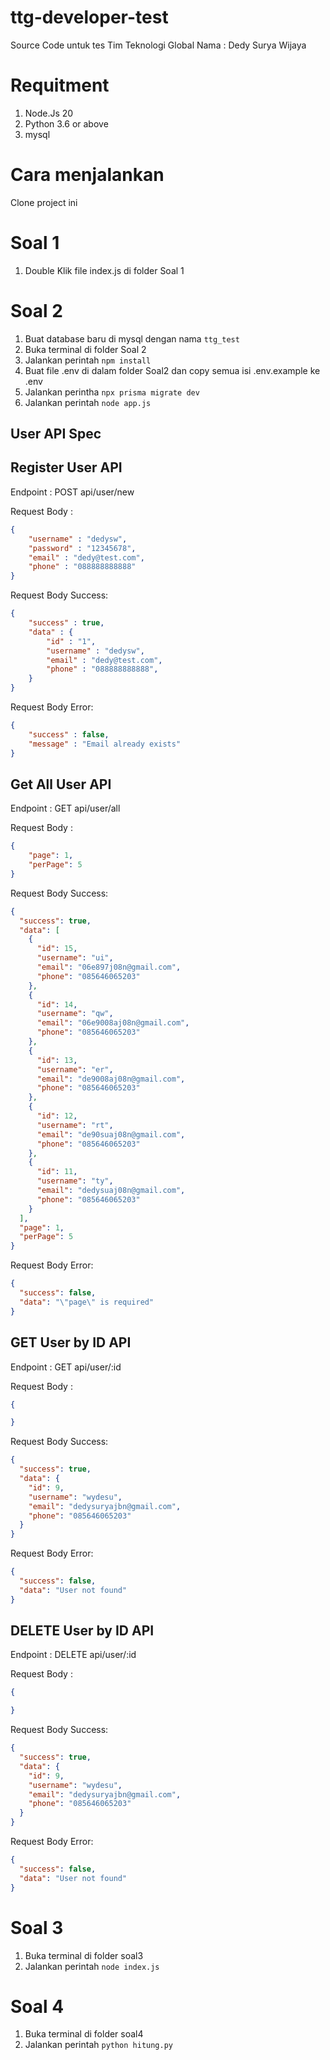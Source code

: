 # ttg-developer-test
Source Code untuk tes Tim Teknologi Global
Nama : Dedy Surya Wijaya

# Requitment
1. Node.Js 20
2. Python 3.6 or above
3. mysql

# Cara menjalankan

Clone project ini

# Soal 1
1. Double Klik file index.js di folder Soal 1

# Soal 2
1. Buat database baru di mysql dengan nama `ttg_test`
2. Buka terminal di folder Soal 2
3. Jalankan perintah `npm install`
4. Buat file .env di dalam folder Soal2 dan copy semua isi .env.example ke .env
5. Jalankan perintha `npx prisma migrate dev`
6. Jalankan perintah `node app.js`

## User API Spec

## Register User API

Endpoint : POST api/user/new

Request Body :

```json
{
    "username" : "dedysw",
    "password" : "12345678",
    "email" : "dedy@test.com",
    "phone" : "088888888888"
}
```

Request Body Success:

```json
{
    "success" : true,
    "data" : {
        "id" : "1",
        "username" : "dedysw",
        "email" : "dedy@test.com",
        "phone" : "088888888888",
    }
}
```

Request Body Error:

```json
{
    "success" : false,
    "message" : "Email already exists"
}
```

## Get All User API

Endpoint : GET api/user/all

Request Body :

```json
{
    "page": 1,
    "perPage": 5
}
```

Request Body Success:

```json
{
  "success": true,
  "data": [
    {
      "id": 15,
      "username": "ui",
      "email": "06e897j08n@gmail.com",
      "phone": "085646065203"
    },
    {
      "id": 14,
      "username": "qw",
      "email": "06e9008aj08n@gmail.com",
      "phone": "085646065203"
    },
    {
      "id": 13,
      "username": "er",
      "email": "de9008aj08n@gmail.com",
      "phone": "085646065203"
    },
    {
      "id": 12,
      "username": "rt",
      "email": "de90suaj08n@gmail.com",
      "phone": "085646065203"
    },
    {
      "id": 11,
      "username": "ty",
      "email": "dedysuaj08n@gmail.com",
      "phone": "085646065203"
    }
  ],
  "page": 1,
  "perPage": 5
}
```

Request Body Error:

```json
{
  "success": false,
  "data": "\"page\" is required"
}
```

## GET User by ID API

Endpoint : GET api/user/:id

Request Body :

```json
{

}
```

Request Body Success:

```json
{
  "success": true,
  "data": {
    "id": 9,
    "username": "wydesu",
    "email": "dedysuryajbn@gmail.com",
    "phone": "085646065203"
  }
}
```

Request Body Error:

```json
{
  "success": false,
  "data": "User not found"
}
```

## DELETE User by ID API

Endpoint : DELETE api/user/:id

Request Body :

```json
{

}
```

Request Body Success:

```json
{
  "success": true,
  "data": {
    "id": 9,
    "username": "wydesu",
    "email": "dedysuryajbn@gmail.com",
    "phone": "085646065203"
  }
}
```

Request Body Error:

```json
{
  "success": false,
  "data": "User not found"
}
```

# Soal 3

1. Buka terminal di folder soal3
2. Jalankan perintah `node index.js`

# Soal 4

1. Buka terminal di folder soal4
3. Jalankan perintah `python hitung.py`
